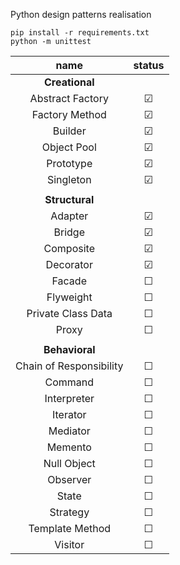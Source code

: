 Python design patterns realisation

```commandline
pip install -r requirements.txt
python -m unittest
```

|          name           |  status  |
|:-----------------------:|:--------:|
|    <b>Creational<b>     |          |
|    Abstract Factory     | &#x2611; |
|     Factory Method      | &#x2611; |
|         Builder         | &#x2611; |
|       Object Pool       | &#x2611; |
|        Prototype        | &#x2611; |
|        Singleton        | &#x2611; |
|                         |          |
|    <b>Structural</b>    |          |
|         Adapter         | &#x2611; |
|         Bridge          | &#x2611; |
|        Composite        | &#x2611; |
|        Decorator        | &#x2611; |
|         Facade          | &#x2610; |
|        Flyweight        | &#x2610; |
|   Private Class Data    | &#x2610; |
|          Proxy          | &#x2610; |
|                         |          |
|    <b>Behavioral</b>    |          |
| Chain of Responsibility | &#x2610; |
|         Command         | &#x2610; |
|       Interpreter       | &#x2610; |
|        Iterator         | &#x2610; |
|        Mediator         | &#x2610; |
|         Memento         | &#x2610; |
|       Null Object       | &#x2610; |
|        Observer         | &#x2610; |
|          State          | &#x2610; |
|        Strategy         | &#x2610; |
|     Template Method     | &#x2610; |
|         Visitor         | &#x2610; |
